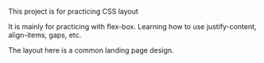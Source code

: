 This project is for practicing CSS layout

It is mainly for practicing with flex-box.
Learning how to use justify-content, align-items,
gaps, etc.

The layout here is a common landing page design.
